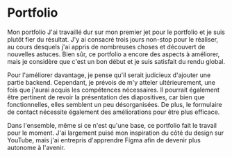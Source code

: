 # Portfolio
Mon portfolio 
 J'ai travaillé dur sur mon premier jet pour le portfolio et je suis plutôt fier du résultat. J'y ai consacré trois jours non-stop pour le réaliser, au cours desquels j'ai appris de nombreuses choses et découvert de nouvelles astuces. Bien sûr, ce portfolio a encore des aspects à améliorer, mais je considère que c'est un bon début et je suis satisfait du rendu global.

Pour l'améliorer davantage, je pense qu'il serait judicieux d'ajouter une partie backend. Cependant, je prévois de m'y atteler ultérieurement, une fois que j'aurai acquis les compétences nécessaires. Il pourrait également être pertinent de revoir la présentation des diapositives, car bien que fonctionnelles, elles semblent un peu désorganisées. De plus, le formulaire de contact nécessite également des améliorations pour être plus efficace.

Dans l'ensemble, même si ce n'est qu'une base, ce portfolio fait le travail pour le moment. J'ai largement puisé mon inspiration du côté du design sur YouTube, mais j'ai entrepris d'apprendre Figma afin de devenir plus autonome à l'avenir.

